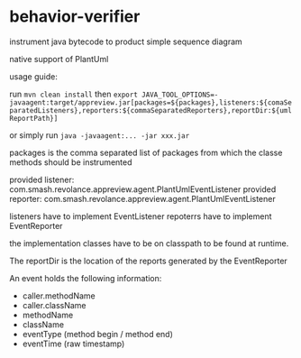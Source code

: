 behavior-verifier
=================

instrument java bytecode to product simple sequence diagram

native support of PlantUml

usage guide:

 run `mvn clean install`
 then `export JAVA_TOOL_OPTIONS=-javaagent:target/appreview.jar[packages=${packages},listeners:${comaSeparatedListeners},reporters:${commaSeparatedReporters},reportDir:${umlReportPath}]`

or simply run `java -javaagent:... -jar xxx.jar` 

packages is the comma separated list of packages from which the classe methods should be instrumented

provided listener: com.smash.revolance.appreview.agent.PlantUmlEventListener
provided reporter: com.smash.revolance.appreview.agent.PlantUmlEventListener

listeners have to implement EventListener 
repoterrs have to implement EventReporter

the implementation classes have to be on classpath to be found at runtime.

The reportDir is the location of the reports generated by the EventReporter


An event holds the following information:

- caller.methodName
- caller.className
- methodName
- className
- eventType (method begin / method end)
- eventTime (raw timestamp)
